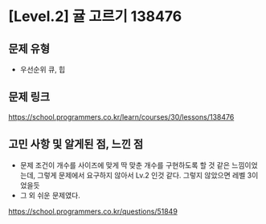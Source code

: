 # [Level.2] 귤 고르기 138476

## 문제 유형
- 우선순위 큐, 힙

## 문제 링크
https://school.programmers.co.kr/learn/courses/30/lessons/138476

## 고민 사항 및 알게된 점, 느낀 점
- 문제 조건이 개수를 사이즈에 맞게 딱 맞춘 개수를 구현하도록 할 것 같은 느낌이었는데, 그렇게 문제에서 요구하지 않아서 Lv.2 인것 같다. 그렇지 않았으면 레벨 3이었을듯
- 그 외 쉬운 문제였다.

https://school.programmers.co.kr/questions/51849

